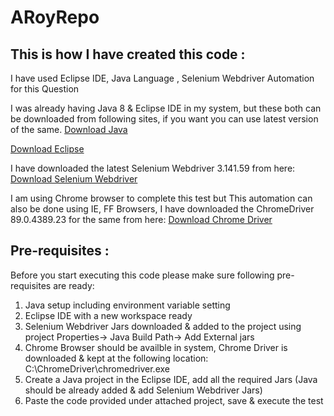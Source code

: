 # ARoyRepo
## This is how I have created this code :
I have used Eclipse IDE, Java Language , Selenium Webdriver Automation for this Question

I was already having Java 8 & Eclipse IDE in my system, 
but these both can be downloaded from following sites, if you want you can use latest version of the same.
[Download Java](https://www.java.com/en/download/manual.jsp)

[Download Eclipse](https://www.eclipse.org/downloads/)

I have downloaded the latest Selenium Webdriver 3.141.59 from here:
[Download Selenium Webdriver](https://www.selenium.dev/downloads/)

I am using Chrome browser to complete this test but This automation can also be done using IE, FF Browsers, 
I have downloaded the ChromeDriver 89.0.4389.23 for the same from here:
[Download Chrome Driver](https://chromedriver.chromium.org/downloads)

## Pre-requisites :
Before you start executing this code please make sure following pre-requisites are ready:
1. Java setup including environment variable setting
2. Eclipse IDE with a new workspace ready
3. Selenium Webdriver Jars downloaded & added to the project using 
project Properties-> Java Build Path-> Add External jars
4. Chrome Browser should be availble in system, Chrome Driver is downloaded & kept at the following location:
C:\\ChromeDriver\\chromedriver.exe
5. Create a Java project in the Eclipse IDE, add all the required Jars (Java should be already added & add Selenium Webdriver Jars)
6. Paste the code provided under attached project, save & execute the test
